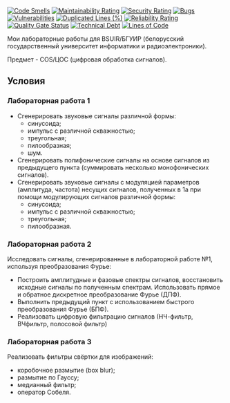 [![Code Smells][code_smells_badge]][code_smells_link]
[![Maintainability Rating][maintainability_rating_badge]][maintainability_rating_link]
[![Security Rating][security_rating_badge]][security_rating_link]
[![Bugs][bugs_badge]][bugs_link]
[![Vulnerabilities][vulnerabilities_badge]][vulnerabilities_link]
[![Duplicated Lines (%)][duplicated_lines_density_badge]][duplicated_lines_density_link]
[![Reliability Rating][reliability_rating_badge]][reliability_rating_link]
[![Quality Gate Status][quality_gate_status_badge]][quality_gate_status_link]
[![Technical Debt][technical_debt_badge]][technical_debt_link]
[![Lines of Code][lines_of_code_badge]][lines_of_code_link]

Мои лабораторные работы для BSUIR/БГУИР (белорусский государственный университет информатики и радиоэлектроники).

Предмет - COS/ЦОС (цифровая обработка сигналов).

## Условия

### Лабораторная работа 1

- Сгенерировать звуковые сигналы различной формы:
    - синусоида;
    - импульс с различной скважностью;
    - треугольная;
    - пилообразная;
    - шум.
- Сгенерировать полифонические сигналы на основе сигналов из
  предыдущего пункта (суммировать несколько монофонических сигналов).
- Сгенерировать звуковые сигналы с модуляцией параметров (амплитуда, частота) несущих сигналов, полученных в 1а при
  помощи модулирующих сигналов различной формы:
    - синусоида;
    - импульс с различной скважностью;
    - треугольная;
    - пилообразная.

### Лабораторная работа 2

Исследовать сигналы, сгенерированные в лабораторной работе №1, используя преобразования Фурье:

- Построить амплитудные и фазовые спектры сигналов, восстановить
  исходные сигналы по полученным спектрам. Использовать прямое и обратное
  дискретное преобразование Фурье (ДПФ).
- Выполнить предыдущий пункт с использованием быстрого преобразования Фурье (БПФ).
- Реализовать цифровую фильтрацию сигналов (НЧ-фильтр, ВЧфильтр, полосовой фильтр)

### Лабораторная работа 3

Реализовать фильтры свёртки для изображений:

- коробочное размытие (box blur);
- размытие по Гауссу;
- медианный фильтр;
- оператор Собеля.

<!----------------------------------------------------------------------------->

[code_smells_badge]: https://sonarcloud.io/api/project_badges/measure?project=Hummel009_Digital-Signal-Processing&metric=code_smells

[code_smells_link]: https://sonarcloud.io/summary/overall?id=Hummel009_Digital-Signal-Processing

[maintainability_rating_badge]: https://sonarcloud.io/api/project_badges/measure?project=Hummel009_Digital-Signal-Processing&metric=sqale_rating

[maintainability_rating_link]: https://sonarcloud.io/summary/overall?id=Hummel009_Digital-Signal-Processing

[security_rating_badge]: https://sonarcloud.io/api/project_badges/measure?project=Hummel009_Digital-Signal-Processing&metric=security_rating

[security_rating_link]: https://sonarcloud.io/summary/overall?id=Hummel009_Digital-Signal-Processing

[bugs_badge]: https://sonarcloud.io/api/project_badges/measure?project=Hummel009_Digital-Signal-Processing&metric=bugs

[bugs_link]: https://sonarcloud.io/summary/overall?id=Hummel009_Digital-Signal-Processing

[vulnerabilities_badge]: https://sonarcloud.io/api/project_badges/measure?project=Hummel009_Digital-Signal-Processing&metric=vulnerabilities

[vulnerabilities_link]: https://sonarcloud.io/summary/overall?id=Hummel009_Digital-Signal-Processing

[duplicated_lines_density_badge]: https://sonarcloud.io/api/project_badges/measure?project=Hummel009_Digital-Signal-Processing&metric=duplicated_lines_density

[duplicated_lines_density_link]: https://sonarcloud.io/summary/overall?id=Hummel009_Digital-Signal-Processing

[reliability_rating_badge]: https://sonarcloud.io/api/project_badges/measure?project=Hummel009_Digital-Signal-Processing&metric=reliability_rating

[reliability_rating_link]: https://sonarcloud.io/summary/overall?id=Hummel009_Digital-Signal-Processing

[quality_gate_status_badge]: https://sonarcloud.io/api/project_badges/measure?project=Hummel009_Digital-Signal-Processing&metric=alert_status

[quality_gate_status_link]: https://sonarcloud.io/summary/overall?id=Hummel009_Digital-Signal-Processing

[technical_debt_badge]: https://sonarcloud.io/api/project_badges/measure?project=Hummel009_Digital-Signal-Processing&metric=sqale_index

[technical_debt_link]: https://sonarcloud.io/summary/overall?id=Hummel009_Digital-Signal-Processing

[lines_of_code_badge]: https://sonarcloud.io/api/project_badges/measure?project=Hummel009_Digital-Signal-Processing&metric=ncloc

[lines_of_code_link]: https://sonarcloud.io/summary/overall?id=Hummel009_Digital-Signal-Processing
